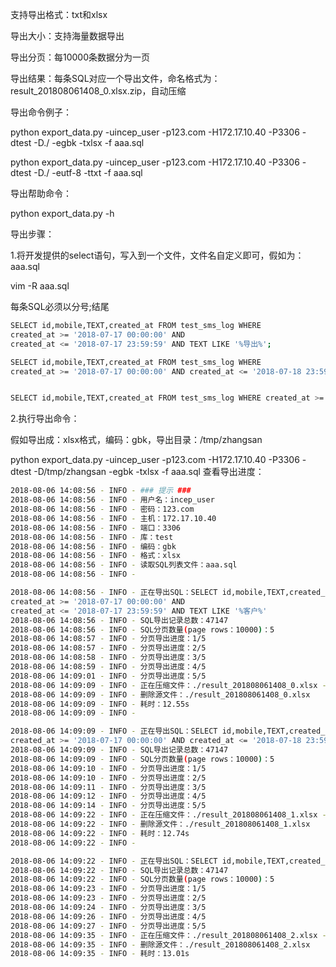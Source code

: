 支持导出格式：txt和xlsx

导出大小：支持海量数据导出

导出分页：每10000条数据分为一页

导出结果：每条SQL对应一个导出文件，命名格式为：result_201808061408_0.xlsx.zip，自动压缩



导出命令例子：

python export_data.py -uincep_user -p123.com -H172.17.10.40 -P3306 -dtest -D./ -egbk -txlsx -f aaa.sql

python export_data.py -uincep_user -p123.com -H172.17.10.40 -P3306 -dtest -D./ -eutf-8 -ttxt -f aaa.sql


导出帮助命令：

python export_data.py -h



导出步骤：

1.将开发提供的select语句，写入到一个文件，文件名自定义即可，假如为：aaa.sql

vim -R aaa.sql

每条SQL必须以分号;结尾

```bash
SELECT id,mobile,TEXT,created_at FROM test_sms_log WHERE
created_at >= '2018-07-17 00:00:00' AND
created_at <= '2018-07-17 23:59:59' AND TEXT LIKE '%导出%';

SELECT id,mobile,TEXT,created_at FROM test_sms_log WHERE
created_at >= '2018-07-17 00:00:00' AND created_at <= '2018-07-18 23:59:59' AND TEXT LIKE '%企业%';


SELECT id,mobile,TEXT,created_at FROM test_sms_log WHERE created_at >= '2018-07-17 00:00:00' AND created_at <= '2018-07-25 23:59:59' AND TEXT LIKE '%你好%';
```



2.执行导出命令：

假如导出成：xlsx格式，编码：gbk，导出目录：/tmp/zhangsan

python export_data.py -uincep_user -p123.com -H172.17.10.40 -P3306 -dtest -D/tmp/zhangsan -egbk -txlsx -f aaa.sql
查看导出进度：
```bash
2018-08-06 14:08:56 - INFO - ### 提示 ###
2018-08-06 14:08:56 - INFO - 用户名：incep_user
2018-08-06 14:08:56 - INFO - 密码：123.com
2018-08-06 14:08:56 - INFO - 主机：172.17.10.40
2018-08-06 14:08:56 - INFO - 端口：3306
2018-08-06 14:08:56 - INFO - 库：test
2018-08-06 14:08:56 - INFO - 编码：gbk
2018-08-06 14:08:56 - INFO - 格式：xlsx
2018-08-06 14:08:56 - INFO - 读取SQL列表文件：aaa.sql
2018-08-06 14:08:56 - INFO -

2018-08-06 14:08:56 - INFO - 正在导出SQL：SELECT id,mobile,TEXT,created_at FROM sms_log WHERE
created_at >= '2018-07-17 00:00:00' AND
created_at <= '2018-07-17 23:59:59' AND TEXT LIKE '%客户%'
2018-08-06 14:08:56 - INFO - SQL导出记录总数：47147
2018-08-06 14:08:56 - INFO - SQL分页数量(page rows：10000)：5
2018-08-06 14:08:57 - INFO - 分页导出进度：1/5
2018-08-06 14:08:57 - INFO - 分页导出进度：2/5
2018-08-06 14:08:58 - INFO - 分页导出进度：3/5
2018-08-06 14:08:59 - INFO - 分页导出进度：4/5
2018-08-06 14:09:01 - INFO - 分页导出进度：5/5
2018-08-06 14:09:09 - INFO - 正在压缩文件：./result_201808061408_0.xlsx ---> ./result_201808061408_0.xlsx.zip
2018-08-06 14:09:09 - INFO - 删除源文件：./result_201808061408_0.xlsx
2018-08-06 14:09:09 - INFO - 耗时：12.55s
2018-08-06 14:09:09 - INFO -

2018-08-06 14:09:09 - INFO - 正在导出SQL：SELECT id,mobile,TEXT,created_at FROM sms_log WHERE
created_at >= '2018-07-17 00:00:00' AND created_at <= '2018-07-18 23:59:59' AND TEXT LIKE '%客户%'
2018-08-06 14:09:09 - INFO - SQL导出记录总数：47147
2018-08-06 14:09:09 - INFO - SQL分页数量(page rows：10000)：5
2018-08-06 14:09:10 - INFO - 分页导出进度：1/5
2018-08-06 14:09:10 - INFO - 分页导出进度：2/5
2018-08-06 14:09:11 - INFO - 分页导出进度：3/5
2018-08-06 14:09:12 - INFO - 分页导出进度：4/5
2018-08-06 14:09:14 - INFO - 分页导出进度：5/5
2018-08-06 14:09:22 - INFO - 正在压缩文件：./result_201808061408_1.xlsx ---> ./result_201808061408_1.xlsx.zip
2018-08-06 14:09:22 - INFO - 删除源文件：./result_201808061408_1.xlsx
2018-08-06 14:09:22 - INFO - 耗时：12.74s
2018-08-06 14:09:22 - INFO -

2018-08-06 14:09:22 - INFO - 正在导出SQL：SELECT id,mobile,TEXT,created_at FROM sms_log WHERE created_at >= '2018-07-17 00:00:00' AND created_at <= '2018-07-25 23:59:59' AND TEXT LIKE '%客户%'
2018-08-06 14:09:22 - INFO - SQL导出记录总数：47147
2018-08-06 14:09:22 - INFO - SQL分页数量(page rows：10000)：5
2018-08-06 14:09:23 - INFO - 分页导出进度：1/5
2018-08-06 14:09:23 - INFO - 分页导出进度：2/5
2018-08-06 14:09:24 - INFO - 分页导出进度：3/5
2018-08-06 14:09:26 - INFO - 分页导出进度：4/5
2018-08-06 14:09:27 - INFO - 分页导出进度：5/5
2018-08-06 14:09:35 - INFO - 正在压缩文件：./result_201808061408_2.xlsx ---> ./result_201808061408_2.xlsx.zip
2018-08-06 14:09:35 - INFO - 删除源文件：./result_201808061408_2.xlsx
2018-08-06 14:09:35 - INFO - 耗时：13.01s
```


